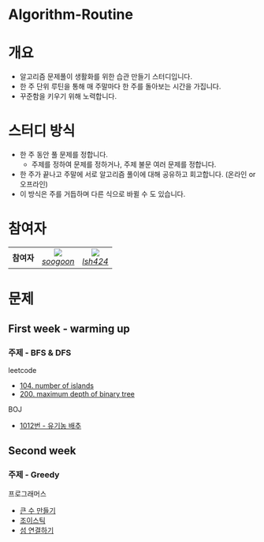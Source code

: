 # Algorithm-Routine

# 개요

- 알고리즘 문제풀이 생활화를 위한 습관 만들기 스터디입니다.
- 한 주 단위 루틴을 통해 매 주말마다 한 주를 돌아보는 시간을 가집니다.
- 꾸준함을 키우기 위해 노력합니다.

# 스터디 방식

- 한 주 동안 풀 문제를 정합니다.
    - 주제를 정하여 문제를 정하거나, 주제 불문 여러 문제를 정합니다.
- 한 주가 끝나고 주말에 서로 알고리즘 풀이에 대해 공유하고 회고합니다. (온라인 or 오프라인)
- 이 방식은 주를 거듭하며 다른 식으로 바뀔 수 도 있습니다.

# 참여자

<table>
  <tr align="center">
    <td><B>참여자<B></td>
    <td>
      <img src="https://github.com/soogoon.png?size=100">
      <br>
      <a href="https://github.com/soogoon"><I>soogoon</I></a>
    </td>
    <td>
      <img src="https://github.com/lsh424.png?size=100">
      <br>
      <a href="https://github.com/lsh424"><I>lsh424</I></a>
    </td>
  </tr>
</table>

# 문제

## First week - warming up

### 주제 - BFS & DFS

leetcode

- [104. number of islands](https://leetcode.com/problems/number-of-islands/)
- [200. maximum depth of binary tree](https://leetcode.com/problems/maximum-depth-of-binary-tree/)

BOJ

- [1012번 - 유기농 배추](https://www.acmicpc.net/problem/1012)

## Second week

### 주제 - Greedy

프로그래머스

- [큰 수 만들기](https://programmers.co.kr/learn/courses/30/lessons/42883)
- [조이스틱](https://programmers.co.kr/learn/courses/30/lessons/42860)
- [섬 연결하기](https://programmers.co.kr/learn/courses/30/lessons/42861)
